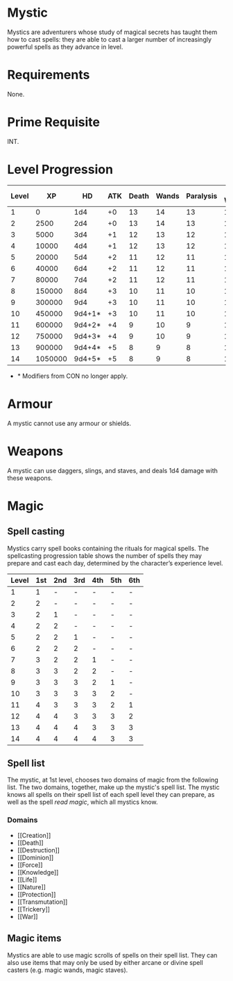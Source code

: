 # Mystic

Mystics are adventurers whose study of magical secrets has taught them how to cast spells: they are able to cast a larger number of increasingly powerful spells as they advance in level.

# Requirements
None.

# Prime Requisite
INT.

# Level Progression

|Level|XP|HD|ATK|Death|Wands|Paralysis|Breath Weapon|Spells|
|---|---|---|---|---|---|---|---|---|
|1|0|1d4|+0|13|14|13|16|15|
|2|2500|2d4|+0|13|14|13|16|14|
|3|5000|3d4|+1|12|13|12|15|14|
|4|10000|4d4|+1|12|13|12|15|13|
|5|20000|5d4|+2|11|12|11|14|13|
|6|40000|6d4|+2|11|12|11|14|12|
|7|80000|7d4|+2|11|12|11|14|12|
|8|150000|8d4|+3|10|11|10|13|11|
|9|300000|9d4|+3|10|11|10|13|11|
|10|450000|9d4+1*|+3|10|11|10|13|10|
|11|600000|9d4+2*|+4|9|10|9|12|10|
|12|750000|9d4+3*|+4|9|10|9|12|9|
|13|900000|9d4+4*|+5|8|9|8|11|9|
|14|1050000|9d4+5*|+5|8|9|8|11|8|
- \* Modifiers from CON no longer apply. 
# Armour
A mystic cannot use any armour or shields.
# Weapons
A mystic can use daggers, slings, and staves, and deals 1d4 damage with these weapons.
# Magic
## Spell casting
Mystics carry spell books containing the rituals for magical spells. The spellcasting progression table shows the number of spells they may prepare and cast each day, determined by the character’s experience level. 

| Level | 1st | 2nd | 3rd | 4th | 5th | 6th | 
| - | - | - | - | - | - | - |
| 1 | 1 | - | - | - | - | - |
| 2 | 2 | - | - | - | - | - |
| 3 | 2 | 1 | - | - | - | - |
| 4 | 2 | 2 | - | - | - | - |
| 5 | 2 | 2 | 1 | - | - | - |
| 6 | 2 | 2 | 2 | - | - | - |
| 7 | 3 | 2 | 2 | 1 | - | - |
| 8 | 3 | 3 | 2 | 2 | - | - |
| 9 | 3 | 3 | 3 | 2 | 1 | - |
| 10 | 3 | 3 | 3 | 3 | 2 | - |
| 11 | 4 | 3 | 3 | 3 | 2 | 1 |
| 12 | 4 | 4 | 3 | 3 | 3 | 2 |
| 13 | 4 | 4 | 4 | 3 | 3 | 3 |
| 14 | 4 | 4 | 4 | 4 | 3 | 3 |

## Spell list
The mystic, at 1st level, chooses two domains of magic from the following list. The two domains, together, make up the mystic's spell list. The mystic knows all spells on their spell list of each spell level they can prepare, as well as the spell *read magic*, which all mystics know.

### Domains
- [[Creation]]
- [[Death]]
- [[Destruction]]
- [[Dominion]]
- [[Force]]
- [[Knowledge]]
- [[Life]]
- [[Nature]]
- [[Protection]]
- [[Transmutation]]
- [[Trickery]]
- [[War]]

## Magic items 
Mystics are able to use magic scrolls of spells on their spell list. They can also use items that may only be used by either arcane or divine spell casters (e.g. magic wands, magic staves). 
